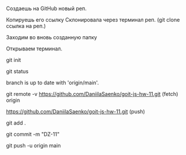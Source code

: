 Создаешь на GitHub новый реп. 

Копируешь его ссылку Склонировала через терминал реп. (git clone ссылка на реп.) 

Заходим во вновь созданную папку 

Открываем терминал. 

git init 

git status 

branch is up to date with 'origin/main'.

git remote -v 
https://github.com/DaniilaSaenko/goit-js-hw-11.git (fetch) origin

https://github.com/DaniilaSaenko/goit-js-hw-11.git (push)

git add .

git commit -m "DZ-11"

git push -u origin main
